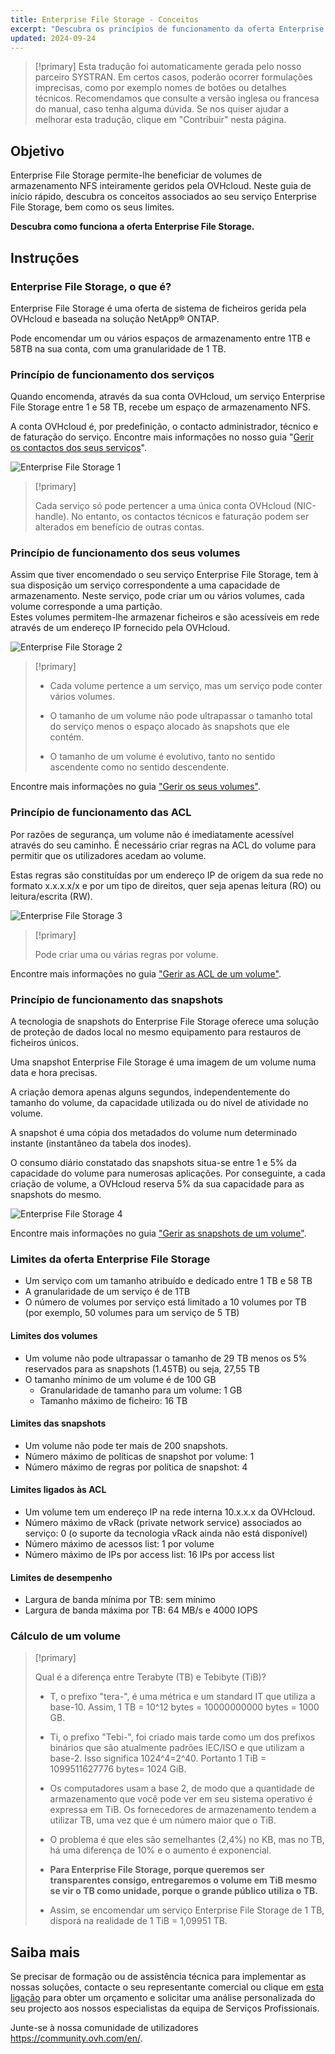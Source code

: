 ```yaml
---
title: Enterprise File Storage - Conceitos
excerpt: "Descubra os princípios de funcionamento da oferta Enterprise File Storage"
updated: 2024-09-24
---
```


> [!primary]
> Esta tradução foi automaticamente gerada pelo nosso parceiro SYSTRAN. Em certos casos, poderão ocorrer formulações imprecisas, como por exemplo nomes de botões ou detalhes técnicos. Recomendamos que consulte a versão inglesa ou francesa do manual, caso tenha alguma dúvida. Se nos quiser ajudar a melhorar esta tradução, clique em "Contribuir" nesta página.
>

## Objetivo

Enterprise File Storage permite-lhe beneficiar de volumes de armazenamento NFS inteiramente geridos pela OVHcloud. Neste guia de início rápido, descubra os conceitos associados ao seu serviço Enterprise File Storage, bem como os seus limites.

**Descubra como funciona a oferta Enterprise File Storage.**

## Instruções

### Enterprise File Storage, o que é?

Enterprise File Storage é uma oferta de sistema de ficheiros gerida pela OVHcloud e baseada na solução NetApp&#174; ONTAP.

Pode encomendar um ou vários espaços de armazenamento entre 1TB e 58TB na sua conta, com uma granularidade de 1 TB.

### Princípio de funcionamento dos serviços

Quando encomenda, através da sua conta OVHcloud, um serviço Enterprise File Storage entre 1 e 58 TB, recebe um espaço de armazenamento NFS.

A conta OVHcloud é, por predefinição, o contacto administrador, técnico e de faturação do serviço. Encontre mais informações no nosso guia "[Gerir os contactos dos seus serviços](/pages/account_and_service_management/account_information/managing_contacts)".

![Enterprise File Storage 1](images/Netapp_Concept_1.png)

> [!primary]
>
> Cada serviço só pode pertencer a uma única conta OVHcloud (NIC-handle). No entanto, os contactos técnicos e faturação podem ser alterados em benefício de outras contas.
>

### Princípio de funcionamento dos seus volumes

Assim que tiver encomendado o seu serviço Enterprise File Storage, tem à sua disposição um serviço correspondente a uma capacidade de armazenamento. Neste serviço, pode criar um ou vários volumes, cada volume corresponde a uma partição.
<br>Estes volumes permitem-lhe armazenar ficheiros e são acessíveis em rede através de um endereço IP fornecido pela OVHcloud.

![Enterprise File Storage 2](images/Netapp_Concept_2.png)

> [!primary]
>
> - Cada volume pertence a um serviço, mas um serviço pode conter vários volumes.
>
> - O tamanho de um volume não pode ultrapassar o tamanho total do serviço menos o espaço alocado às snapshots que ele contém.
>
> - O tamanho de um volume é evolutivo, tanto no sentido ascendente como no sentido descendente.
>

Encontre mais informações no guia ["Gerir os seus volumes"](/pages/storage_and_backup/file_storage/enterprise_file_storage/netapp_volumes).

### Princípio de funcionamento das ACL

Por razões de segurança, um volume não é imediatamente acessível através do seu caminho. É necessário criar regras na ACL do volume para permitir que os utilizadores acedam ao volume.

Estas regras são constituídas por um endereço IP de origem da sua rede no formato x.x.x.x/x e por um tipo de direitos, quer seja apenas leitura (RO) ou leitura/escrita (RW).

![Enterprise File Storage 3](images/Netapp_Concept_3.png)

> [!primary]
>
> Pode criar uma ou várias regras por volume.
>

Encontre mais informações no guia ["Gerir as ACL de um volume"](/pages/storage_and_backup/file_storage/enterprise_file_storage/netapp_volume_acl).

### Princípio de funcionamento das snapshots

A tecnologia de snapshots do Enterprise File Storage oferece uma solução de proteção de dados local no mesmo equipamento para restauros de ficheiros únicos.

Uma snapshot Enterprise File Storage é uma imagem de um volume numa data e hora precisas.

A criação demora apenas alguns segundos, independentemente do tamanho do volume, da capacidade utilizada ou do nível de atividade no volume.

A snapshot é uma cópia dos metadados do volume num determinado instante (instantâneo da tabela dos inodes).

O consumo diário constatado das snapshots situa-se entre 1 e 5% da capacidade do volume para numerosas aplicações. Por conseguinte, a cada criação de volume, a OVHcloud reserva 5% da sua capacidade para as snapshots do mesmo.

![Enterprise File Storage 4](images/Netapp_Concept_4.png)

Encontre mais informações no guia ["Gerir as snapshots de um volume"](/pages/storage_and_backup/file_storage/enterprise_file_storage/netapp_volume_snapshots).

### Limites da oferta Enterprise File Storage

- Um serviço com um tamanho atribuído e dedicado entre 1 TB e 58 TB
- A granularidade de um serviço é de 1TB
- O número de volumes por serviço está limitado a 10 volumes por TB (por exemplo, 50 volumes para um serviço de 5 TB)

#### Limites dos volumes

- Um volume não pode ultrapassar o tamanho de 29 TB menos os 5% reservados para as snapshots (1.45TB) ou seja, 27,55 TB
- O tamanho mínimo de um volume é de 100 GB
    - Granularidade de tamanho para um volume: 1 GB
    - Tamanho máximo de ficheiro: 16 TB

#### Limites das snapshots

- Um volume não pode ter mais de 200 snapshots.
- Número máximo de políticas de snapshot por volume: 1
- Número máximo de regras por política de snapshot: 4

#### Limites ligados às ACL

- Um volume tem um endereço IP na rede interna 10.x.x.x da OVHcloud.
- Número máximo de vRack (private network service) associados ao serviço: 0 (o suporte da tecnologia vRack ainda não está disponível)
- Número máximo de acessos list: 1 por volume
- Número máximo de IPs por access list: 16 IPs por access list

#### Limites de desempenho

- Largura de banda mínima por TB: sem mínimo
- Largura de banda máxima por TB: 64 MB/s e 4000 IOPS

### Cálculo de um volume

> [!primary]
>
> Qual é a diferença entre Terabyte (TB) e Tebibyte (TiB)?
>
> - T, o prefixo "tera-", é uma métrica e um standard IT que utiliza a base-10. Assim, 1 TB = 10^12 bytes = 10000000000 bytes = 1000 GB.
>
> - Ti, o prefixo "Tebi-", foi criado mais tarde como um dos prefixos binários que são atualmente padrões IEC/ISO e que utilizam a base-2. Isso significa 1024^4=2^40. Portanto 1 TiB = 1099511627776 bytes= 1024 GiB.
>
> - Os computadores usam a base 2, de modo que a quantidade de armazenamento que você pode ver em seu sistema operativo é expressa em TiB. Os fornecedores de armazenamento tendem a utilizar TB, uma vez que é um número maior que o TiB.
>
> - O problema é que eles são semelhantes (2,4%) no KB, mas no TB, há uma diferença de 10% e o aumento é exponencial.
>
> - **Para Enterprise File Storage, porque queremos ser transparentes consigo, entregaremos o volume em TiB mesmo se vir o TB como unidade, porque o grande público utiliza o TB.**
>
> - Assim, se encomendar um serviço Enterprise File Storage de 1 TB, disporá na realidade de 1 TiB = 1,09951 TB.
>

## Saiba mais

Se precisar de formação ou de assistência técnica para implementar as nossas soluções, contacte o seu representante comercial ou clique em [esta ligação](/links/professional-services) para obter um orçamento e solicitar uma análise personalizada do seu projecto aos nossos especialistas da equipa de Serviços Profissionais.

Junte-se à nossa comunidade de utilizadores <https://community.ovh.com/en/>.
